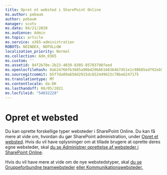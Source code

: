 ```yaml
---
title: Opret et websted i SharePoint Online
ms.author: pebaum
author: pebaum
manager: scotv
ms.date: 04/21/2020
ms.audience: Admin
ms.topic: article
ms.service: o365-administration
ROBOTS: NOINDEX, NOFOLLOW
localization_priority: Normal
ms.collection: Adm_O365
ms.custom: ''
ms.assetid: 84f2b70e-2b23-4039-8305-85783798feed
ms.openlocfilehash: 0ab24766fb3685a90bd29b66168364b7451e1c98685ed792eb595bec9cb1b0ac
ms.sourcegitcommit: b5f7da89a650d2915dc652449623c78be6247175
ms.translationtype: MT
ms.contentlocale: da-DK
ms.lasthandoff: 08/05/2021
ms.locfileid: "54032228"
---
```

# <a name="create-a-site"></a>Opret et websted

Du kan oprette forskellige typer websteder i SharePoint Online. Du kan få mere at vide om, hvordan du gør SharePoint administration, under [Opret et websted](https://go.microsoft.com/fwlink/?linkid=866295). Hvis du vil have oplysninger om at tillade brugere at oprette deres egne websteder, skal [du se Administrer oprettelse af websteder i SharePoint Online](https://go.microsoft.com/fwlink/?linkid=866296).
 
Hvis du vil have mere at vide om de nye webstedstyper, skal [du se Gruppeforbundne teamwebsteder](https://go.microsoft.com/fwlink/?linkid=866292) [eller Kommunikationswebsteder.](https://go.microsoft.com/fwlink/?linkid=866294)
    



